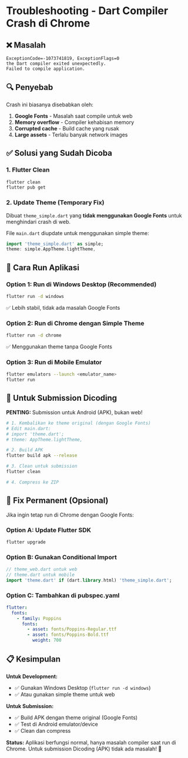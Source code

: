 # Troubleshooting - Dart Compiler Crash di Chrome

## ❌ Masalah
```
ExceptionCode=-1073741819, ExceptionFlags=0
the Dart compiler exited unexpectedly.
Failed to compile application.
```

## 🔍 Penyebab
Crash ini biasanya disebabkan oleh:
1. **Google Fonts** - Masalah saat compile untuk web
2. **Memory overflow** - Compiler kehabisan memory
3. **Corrupted cache** - Build cache yang rusak
4. **Large assets** - Terlalu banyak network images

## ✅ Solusi yang Sudah Dicoba

### 1. Flutter Clean
```bash
flutter clean
flutter pub get
```

### 2. Update Theme (Temporary Fix)
Dibuat `theme_simple.dart` yang **tidak menggunakan Google Fonts** untuk menghindari crash di web.

File `main.dart` diupdate untuk menggunakan simple theme:
```dart
import 'theme_simple.dart' as simple;
theme: simple.AppTheme.lightTheme,
```

## 🚀 Cara Run Aplikasi

### Option 1: Run di Windows Desktop (Recommended)
```bash
flutter run -d windows
```
✅ Lebih stabil, tidak ada masalah Google Fonts

### Option 2: Run di Chrome dengan Simple Theme
```bash
flutter run -d chrome
```
✅ Menggunakan theme tanpa Google Fonts

### Option 3: Run di Mobile Emulator
```bash
flutter emulators --launch <emulator_name>
flutter run
```

## 📱 Untuk Submission Dicoding

**PENTING:** Submission untuk Android (APK), bukan web!

```bash
# 1. Kembalikan ke theme original (dengan Google Fonts)
# Edit main.dart:
# import 'theme.dart';
# theme: AppTheme.lightTheme,

# 2. Build APK
flutter build apk --release

# 3. Clean untuk submission
flutter clean

# 4. Compress ke ZIP
```

## 🔧 Fix Permanent (Opsional)

Jika ingin tetap run di Chrome dengan Google Fonts:

### Option A: Update Flutter SDK
```bash
flutter upgrade
```

### Option B: Gunakan Conditional Import
```dart
// theme_web.dart untuk web
// theme.dart untuk mobile
import 'theme.dart' if (dart.library.html) 'theme_simple.dart';
```

### Option C: Tambahkan di pubspec.yaml
```yaml
flutter:
  fonts:
    - family: Poppins
      fonts:
        - asset: fonts/Poppins-Regular.ttf
        - asset: fonts/Poppins-Bold.ttf
          weight: 700
```

## 📋 Kesimpulan

**Untuk Development:**
- ✅ Gunakan Windows Desktop (`flutter run -d windows`)
- ✅ Atau gunakan simple theme untuk web

**Untuk Submission:**
- ✅ Build APK dengan theme original (Google Fonts)
- ✅ Test di Android emulator/device
- ✅ Clean dan compress

**Status:** Aplikasi berfungsi normal, hanya masalah compiler saat run di Chrome. Untuk submission Dicoding (APK) tidak ada masalah! 🎉

